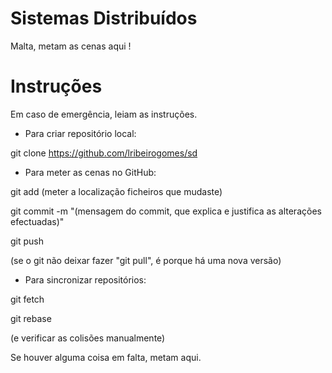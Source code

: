 # Sistemas Distribuídos
Malta, metam as cenas aqui !

# Instruções
Em caso de emergência, leiam as instruções.

- Para criar repositório local:

git clone https://github.com/lribeirogomes/sd

- Para meter as cenas no GitHub:

git add (meter a localização ficheiros que mudaste)

git commit -m "(mensagem do commit, que explica e justifica as alterações efectuadas)"

git push

(se o git não deixar fazer "git pull", é porque há uma nova versão)

- Para sincronizar repositórios:

git fetch

git rebase

(e verificar as colisões manualmente)

Se houver alguma coisa em falta, metam aqui.
